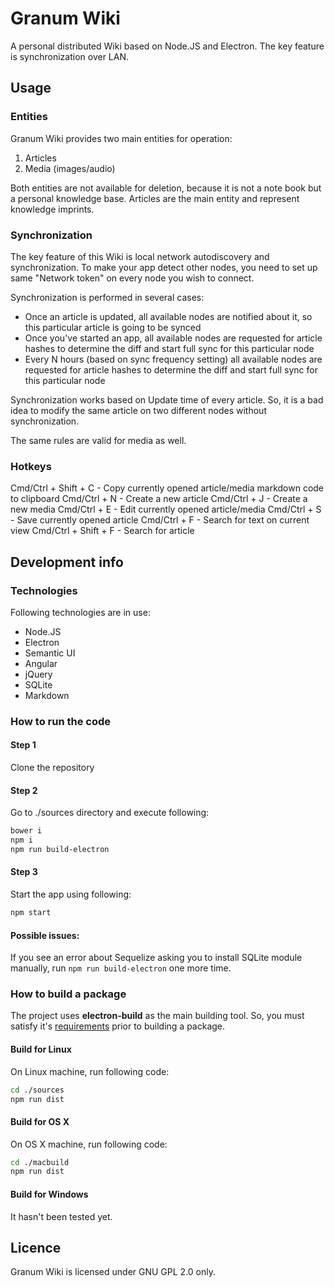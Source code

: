 # Granum Wiki

A personal distributed Wiki based on Node.JS and Electron.
The key feature is synchronization over LAN.

## Usage

### Entities

Granum Wiki provides two main entities for operation:
1. Articles
2. Media (images/audio)

Both entities are not available for deletion, because it is not a note book but a personal knowledge base.
Articles are the main entity and represent knowledge imprints.

### Synchronization

The key feature of this Wiki is local network autodiscovery and synchronization. To make your app detect other nodes, you need to set up same "Network token" on every node you wish to connect.

Synchronization is performed in several cases:
* Once an article is updated, all available nodes are notified about it, so this particular article is going to be synced
* Once you've started an app, all available nodes are requested for article hashes to determine the diff and start full sync for this particular node
* Every N hours (based on sync frequency setting) all available nodes are requested for article hashes to determine the diff and start full sync for this particular node

Synchronization works based on Update time of every article. So, it is a bad idea to modify the same article on two different nodes without synchronization.

The same rules are valid for media as well.

### Hotkeys

Cmd/Ctrl + Shift + C - Copy currently opened article/media markdown code to clipboard
Cmd/Ctrl + N - Create a new article
Cmd/Ctrl + J - Create a new media
Cmd/Ctrl + E - Edit currently opened article/media
Cmd/Ctrl + S - Save currently opened article
Cmd/Ctrl + F - Search for text on current view
Cmd/Ctrl + Shift + F - Search for article

## Development info

### Technologies

Following technologies are in use:
* Node.JS
* Electron
* Semantic UI
* Angular
* jQuery
* SQLite
* Markdown

### How to run the code

#### Step 1

Clone the repository

#### Step 2

Go to ./sources directory and execute following:
```sh
bower i
npm i
npm run build-electron
```

#### Step 3

Start the app using following:
```sh
npm start
```

#### Possible issues:

If you see an error about Sequelize asking you to install SQLite module manually, run ```npm run build-electron``` one more time.

### How to build a package

The project uses __electron-build__ as the main building tool. So, you must satisfy it's [requirements](https://github.com/electron-userland/electron-builder/wiki/Multi-Platform-Build) prior to building a package.

#### Build for Linux

On Linux machine, run following code:
```sh
cd ./sources
npm run dist
```

#### Build for OS X

On OS X machine, run following code:
```sh
cd ./macbuild
npm run dist
```

#### Build for Windows

It hasn't been tested yet.

## Licence

Granum Wiki is licensed under GNU GPL 2.0 only.
